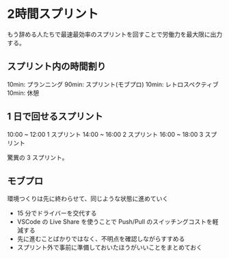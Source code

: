 # 2時間スプリント

もう辞める人たちで最速最効率のスプリントを回すことで労働力を最大限に出力する。

## スプリント内の時間割り

10min: プランニング
90min: スプリント(モブプロ)
10min: レトロスペクティブ
10min: 休憩

## 1 日で回せるスプリント

10:00 ~ 12:00 1 スプリント
14:00 ~ 16:00 2 スプリント
16:00 ~ 18:00 3 スプリント

驚異の 3 スプリント。

## モブプロ

環境つくりは先に終わらせて、同じような状態に進めていく

* 15 分でドライバーを交代する
* VSCode の Live Share を使うことで Push/Pull のスイッチングコストを軽減する
* 先に進むことばかりではなく、不明点を確認しながらすすめる
* スプリント外で事前に準備しておいたほうがいいことをまとめておく

## 
  